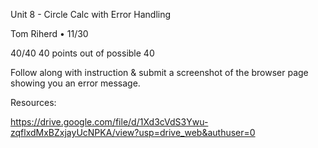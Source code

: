 Unit 8 - Circle Calc with Error Handling

Tom Riherd • 11/30

40/40 40 points out of possible 40

Follow along with instruction & submit a screenshot of the browser page showing you an error message.

Resources: 

https://drive.google.com/file/d/1Xd3cVdS3Ywu-zqflxdMxBZxjayUcNPKA/view?usp=drive_web&authuser=0

